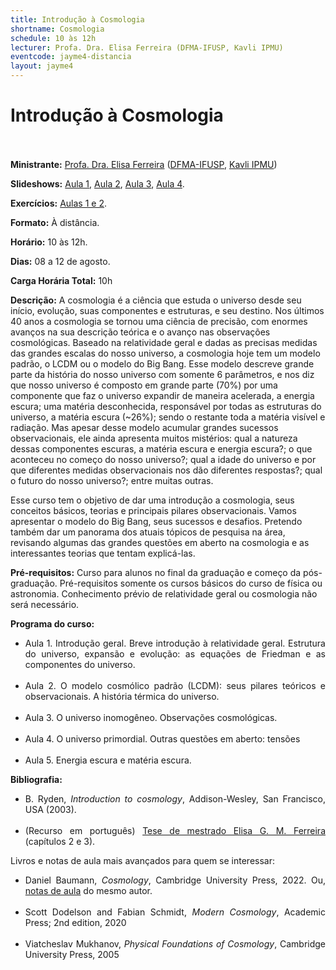 ```yaml
---
title: Introdução à Cosmologia
shortname: Cosmologia
schedule: 10 às 12h
lecturer: Profa. Dra. Elisa Ferreira (DFMA-IFUSP, Kavli IPMU)
eventcode: jayme4-distancia
layout: jayme4
---
```

# Introdução à Cosmologia <br><br>

**Ministrante:** [Profa. Dra. Elisa Ferreira](https://www.elisagmferreira.com/) ([DFMA-IFUSP](http://portal.if.usp.br/fma/pt-br/in%C3%ADcio-departamento-de-f%C3%ADsica-matem%C3%A1tica), [Kavli IPMU](https://kavlifoundation.org/institutes/kavli-institute-for-the-physics-and-mathematics-of-the-universe))

**Slideshows:** [Aula 1](https://drive.google.com/file/d/1L0PXORRb8Xjzj7bZU7ACOeYX76UFSNX2/view), [Aula 2](https://lambdadps.github.io/jayme/2022/pdf/Cosmo2022Aula2.pdf), [Aula 3](https://drive.google.com/file/d/1pGdeCpScTV0BnRMUSTzHosabf6qs6rxA/view?usp=sharing), [Aula 4](https://drive.google.com/file/d/127jVWwGz_Ai_fHDUl4i3_alGriq02W55/view?usp=sharing).

**Exercícios:** [Aulas 1 e 2](https://lambdadps.github.io/jayme/2022/pdf/Cosmo2022ExerciciosAula1.pdf).

**Formato:** À distância.

**Horário:** 10 às 12h.

**Dias:** 08 a 12 de agosto.

**Carga Horária Total:** 10h

**Descrição:** A cosmologia é a ciência que estuda o universo desde seu início, evolução, suas
componentes e estruturas, e seu destino. Nos últimos 40 anos a cosmologia se tornou uma
ciência de precisão, com enormes avanços na sua descrição teórica e o avanço nas
observações cosmológicas. Baseado na relatividade geral e dadas as precisas medidas das
grandes escalas do nosso universo, a cosmologia hoje tem um modelo padrão, o LCDM ou o
modelo do Big Bang. Esse modelo descreve grande parte da história do nosso universo com
somente 6 parâmetros, e nos diz que nosso universo é composto em grande parte (70%) por
uma componente que faz o universo expandir de maneira acelerada, a energia escura; uma
matéria desconhecida, responsável por todas as estruturas do universo, a matéria escura
(~26%); sendo o restante toda a matéria visível e radiação. Mas apesar desse modelo
acumular grandes sucessos observacionais, ele ainda apresenta muitos mistérios: qual a
natureza dessas componentes escuras, a matéria escura e energia escura?; o que aconteceu
no começo do nosso universo?; qual a idade do universo e por que diferentes medidas
observacionais nos dão diferentes respostas?; qual o futuro do nosso universo?; entre muitas
outras.

Esse curso tem o objetivo de dar uma introdução a cosmologia, seus conceitos básicos, teorias
e principais pilares observacionais. Vamos apresentar o modelo do Big Bang, seus sucessos e
desafios. Pretendo também dar um panorama dos atuais tópicos de pesquisa na área,
revisando algumas das grandes questões em aberto na cosmologia e as interessantes teorias
que tentam explicá-las.

**Pré-requisitos:** Curso para alunos no final da graduação e começo da pós-graduação. Pré-requisitos somente os cursos básicos do curso de física ou astronomia. Conhecimento prévio de relatividade geral ou cosmologia não será necessário.

**Programa do curso:** 

<div style="text-align: justify">
 <ul>
  <li>Aula 1. Introdução geral. Breve introdução à relatividade geral. Estrutura do universo, expansão
e evolução: as equações de Friedman e as componentes do universo.</li> <br>
  <li>Aula 2. O modelo cosmólico padrão (LCDM): seus pilares teóricos e observacionais. A história
térmica do universo.</li> <br>
  <li>Aula 3. O universo inomogêneo. Observações cosmológicas. </li> <br>
  <li>Aula 4. O universo primordial. Outras questões em aberto: tensões </li> <br>
  <li>Aula 5. Energia escura e matéria escura. </li>
 </ul>
</div>

**Bibliografia:**

<div style="text-align: justify">
 <ul>
  <li> B. Ryden, <i>Introduction to cosmology</i>, Addison-Wesley, San Francisco, USA (2003). </li> <br>
   <li>(Recurso em português) <a href="https://teses.usp.br/teses/disponiveis/43/43134/tde-10012010-215917/publico/Dissertacao_Elisa_Ferreira.pdf">Tese de mestrado Elisa G. M. Ferreira</a> (capítulos 2 e 3).</li>
 </ul>
</div>

Livros e notas de aula mais avançados para quem se interessar:

<div style="text-align: justify">
 <ul>
  <li> Daniel Baumann, <i>Cosmology</i>, Cambridge University Press, 2022. 
    Ou, <a href="http://cosmology.amsterdam/education/cosmology/">notas de aula</a> do mesmo autor.</li> <br>
  <li>Scott Dodelson and Fabian Schmidt, <i>Modern Cosmology</i>, Academic Press; 2nd
edition, 2020</li> <br>
   <li>Viatcheslav Mukhanov, <i>Physical Foundations of Cosmology</i>, Cambridge University Press, 2005</li>
 </ul>
</div>
